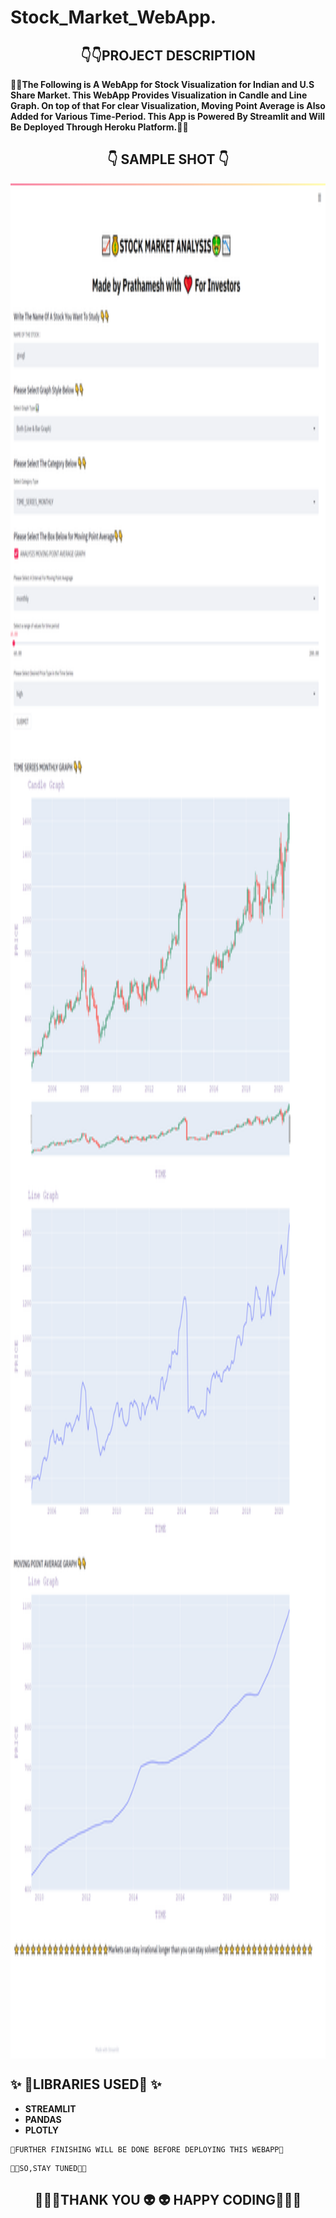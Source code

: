 # Stock_Market_WebApp.
## <div align="center" >:point_down::point_down:PROJECT DESCRIPTION</div>
**:star2::star2:The Following is A WebApp for Stock Visualization for Indian and U.S Share Market. This WebApp Provides Visualization in  Candle and Line Graph. On top of that For clear Visualization, Moving Point Average is Also Added for Various Time-Period. This App is Powered By Streamlit and Will Be Deployed Through Heroku Platform.:star2::star2:**
## <div align="center" >:point_down: SAMPLE SHOT :point_down:</div>
<p><img align="Center" width="1000" height="3000" src="https://github.com/PrathameshDeshpande/Stock_Market_WebApp/blob/master/screencapture-localhost-8501-2020-08-27-13_55_38.png"></p>

## ✨ 🐉LIBRARIES USED🐉 ✨
* **STREAMLIT**
* **PANDAS**
* **PLOTLY**
```
🔨FURTHER FINISHING WILL BE DONE BEFORE DEPLOYING THIS WEBAPP🔧
```
```
🤩🤩SO,STAY TUNED🤩🤩
```
## <div align="center" >💖💖💖THANK YOU 👽 👽 HAPPY CODING💖💖💖</div>
